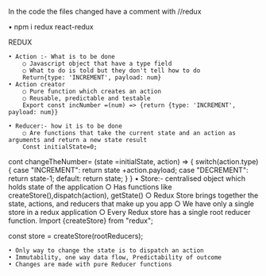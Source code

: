 In the code the files changed have a comment with //redux
 
 • npm i redux react-redux


REDUX


	• Action :- What is to be done
		○ Javascript object that have a type field
		○ What to do is told but they don't tell how to do
		Return{type: 'INCREMENT', payload: num}
	• Action creator
		○ Pure function which creates an action
		○ Reusable, predictable and testable
		Export const incNumber =(num) => {return {type: 'INCREMENT', payload: num}}
		
	• Reducer:- how it is to be done
		○ Are functions that take the current state and an action as arguments and return a new state result
		Const initialState=0;

cont changeTheNumber= (state =initialState, action) => {
switch(action.type){
case "INCREMENT": return state +action.payload;
case "DECREMENT": return state-1;
default: return state;
}
}
	• Store:- centralised object which holds state of the application
		○ Has functions like createStore(),dispatch(action), getState()
		○ Redux Store brings together the state, actions, and reducers that make up you app
		○ We have only a single store in a redux application
		○ Every Redux store has a single root reducer function.
		Import {createStore} from "redux";

const store = createStore(rootReducers);
		
		
		
	• Only way to change the state is to dispatch an action
	• Immutability, one way data flow, Predictability of outcome
	• Changes are made with pure Reducer functions

